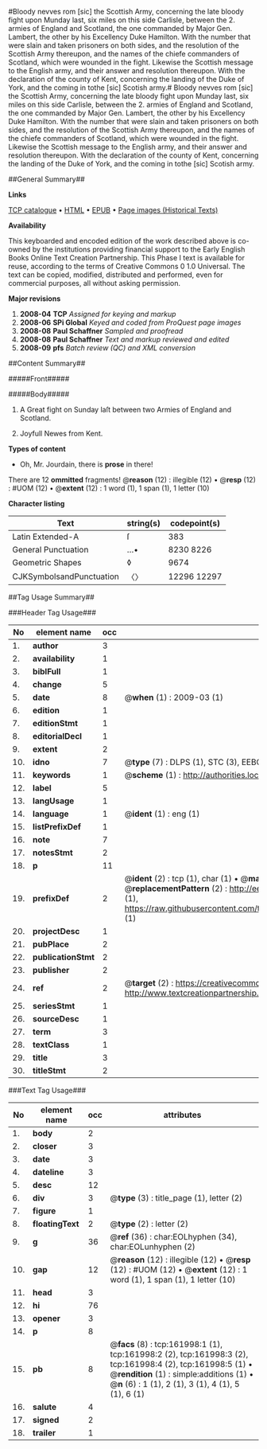 #Bloody nevves rom [sic] the Scottish Army, concerning the late bloody fight upon Munday last, six miles on this side Carlisle, between the 2. armies of England and Scotland, the one commanded by Major Gen. Lambert, the other by his Excellency Duke Hamilton. With the number that were slain and taken prisoners on both sides, and the resolution of the Scottish Army thereupon, and the names of the chiefe commanders of Scotland, which were wounded in the fight. Likewise the Scottish message to the English army, and their answer and resolution thereupon. With the declaration of the county of Kent, concerning the landing of the Duke of York, and the coming in tothe [sic] Scotish army.#
Bloody nevves rom [sic] the Scottish Army, concerning the late bloody fight upon Munday last, six miles on this side Carlisle, between the 2. armies of England and Scotland, the one commanded by Major Gen. Lambert, the other by his Excellency Duke Hamilton. With the number that were slain and taken prisoners on both sides, and the resolution of the Scottish Army thereupon, and the names of the chiefe commanders of Scotland, which were wounded in the fight. Likewise the Scottish message to the English army, and their answer and resolution thereupon. With the declaration of the county of Kent, concerning the landing of the Duke of York, and the coming in tothe [sic] Scotish army.

##General Summary##

**Links**

[TCP catalogue](http://www.ota.ox.ac.uk/tcp/)  • 
[HTML](http://tei.it.ox.ac.uk/tcp/Texts-HTML/free/A76/A76906.html)  • 
[EPUB](http://tei.it.ox.ac.uk/tcp/Texts-EPUB/free/A76/A76906.epub) • 
[Page images (Historical Texts)](https://data.historicaltexts.jisc.ac.uk/view?pubId=eebo-99864499e&pageId=eebo-99864499e-161998-1)

**Availability**

This keyboarded and encoded edition of the
	       work described above is co-owned by the institutions
	       providing financial support to the Early English Books
	       Online Text Creation Partnership. This Phase I text is
	       available for reuse, according to the terms of Creative
	       Commons 0 1.0 Universal. The text can be copied,
	       modified, distributed and performed, even for
	       commercial purposes, all without asking permission.

**Major revisions**

1. __2008-04__ __TCP__ *Assigned for keying and markup*
1. __2008-06__ __SPi Global__ *Keyed and coded from ProQuest page images*
1. __2008-08__ __Paul Schaffner__ *Sampled and proofread*
1. __2008-08__ __Paul Schaffner__ *Text and markup reviewed and edited*
1. __2008-09__ __pfs__ *Batch review (QC) and XML conversion*

##Content Summary##

#####Front#####

#####Body#####

1. A Great fight on Sunday laſt between two Armies of England and Scotland.

1. Joyfull Newes from Kent.

**Types of content**

  * Oh, Mr. Jourdain, there is **prose** in there!

There are 12 **ommitted** fragments! 
 @__reason__ (12) : illegible (12)  •  @__resp__ (12) : #UOM (12)  •  @__extent__ (12) : 1 word (1), 1 span (1), 1 letter (10)

**Character listing**


|Text|string(s)|codepoint(s)|
|---|---|---|
|Latin Extended-A|ſ|383|
|General Punctuation|…•|8230 8226|
|Geometric Shapes|◊|9674|
|CJKSymbolsandPunctuation|〈〉|12296 12297|

##Tag Usage Summary##

###Header Tag Usage###

|No|element name|occ|attributes|
|---|---|---|---|
|1.|__author__|3||
|2.|__availability__|1||
|3.|__biblFull__|1||
|4.|__change__|5||
|5.|__date__|8| @__when__ (1) : 2009-03 (1)|
|6.|__edition__|1||
|7.|__editionStmt__|1||
|8.|__editorialDecl__|1||
|9.|__extent__|2||
|10.|__idno__|7| @__type__ (7) : DLPS (1), STC (3), EEBO-CITATION (1), PROQUEST (1), VID (1)|
|11.|__keywords__|1| @__scheme__ (1) : http://authorities.loc.gov/ (1)|
|12.|__label__|5||
|13.|__langUsage__|1||
|14.|__language__|1| @__ident__ (1) : eng (1)|
|15.|__listPrefixDef__|1||
|16.|__note__|7||
|17.|__notesStmt__|2||
|18.|__p__|11||
|19.|__prefixDef__|2| @__ident__ (2) : tcp (1), char (1)  •  @__matchPattern__ (2) : ([0-9\-]+):([0-9IVX]+) (1), (.+) (1)  •  @__replacementPattern__ (2) : http://eebo.chadwyck.com/downloadtiff?vid=$1&page=$2 (1), https://raw.githubusercontent.com/textcreationpartnership/Texts/master/tcpchars.xml#$1 (1)|
|20.|__projectDesc__|1||
|21.|__pubPlace__|2||
|22.|__publicationStmt__|2||
|23.|__publisher__|2||
|24.|__ref__|2| @__target__ (2) : https://creativecommons.org/publicdomain/zero/1.0/ (1), http://www.textcreationpartnership.org/docs/. (1)|
|25.|__seriesStmt__|1||
|26.|__sourceDesc__|1||
|27.|__term__|3||
|28.|__textClass__|1||
|29.|__title__|3||
|30.|__titleStmt__|2||


###Text Tag Usage###

|No|element name|occ|attributes|
|---|---|---|---|
|1.|__body__|2||
|2.|__closer__|3||
|3.|__date__|3||
|4.|__dateline__|3||
|5.|__desc__|12||
|6.|__div__|3| @__type__ (3) : title_page (1), letter (2)|
|7.|__figure__|1||
|8.|__floatingText__|2| @__type__ (2) : letter (2)|
|9.|__g__|36| @__ref__ (36) : char:EOLhyphen (34), char:EOLunhyphen (2)|
|10.|__gap__|12| @__reason__ (12) : illegible (12)  •  @__resp__ (12) : #UOM (12)  •  @__extent__ (12) : 1 word (1), 1 span (1), 1 letter (10)|
|11.|__head__|3||
|12.|__hi__|76||
|13.|__opener__|3||
|14.|__p__|8||
|15.|__pb__|8| @__facs__ (8) : tcp:161998:1 (1), tcp:161998:2 (2), tcp:161998:3 (2), tcp:161998:4 (2), tcp:161998:5 (1)  •  @__rendition__ (1) : simple:additions (1)  •  @__n__ (6) : 1 (1), 2 (1), 3 (1), 4 (1), 5 (1), 6 (1)|
|16.|__salute__|4||
|17.|__signed__|2||
|18.|__trailer__|1||
